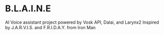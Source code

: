 # B.L.A.I.N.E
AI Voice assistant project powered by Vosk API, Dalai, and Larynx2
Inspired by J.A.R.V.I.S. and F.R.I.D.A.Y. from Iron Man
